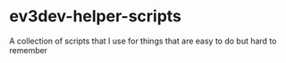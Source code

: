# ev3dev-helper-scripts
A collection of scripts that I use for things that are easy to do but hard to remember
